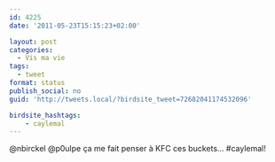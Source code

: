 ```yaml
---
id: 4225
date: '2011-05-23T15:15:23+02:00'

layout: post
categories:
  - Vis ma vie
tags:
  - tweet
format: status
publish_social: no
guid: 'http://tweets.local/?birdsite_tweet=72682041174532096'

birdsite_hashtags:
    - caylemal
---
```


@nbirckel @p0ulpe ça me fait penser à KFC ces buckets… #caylemal!